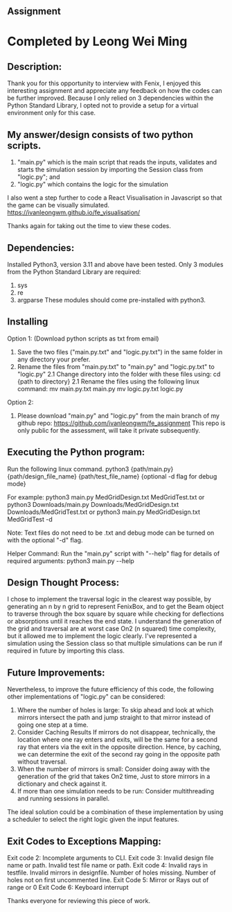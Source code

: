 ## Assignment
# Completed by Leong Wei Ming 

## Description:
Thank you for this opportunity to interview with Fenix, 
I enjoyed this interesting assignment and appreciate any feedback 
on how the codes can be further improved. Because I only relied on 3
dependencies within the Python Standard Library, I opted not to provide
a setup for a virtual environment only for this case.

## My answer/design consists of two python scripts.
1. "main.py" which is the main script that reads the inputs, validates 
and starts the simulation session by importing the Session class 
from "logic.py"; and
2. "logic.py" which contains the logic for the simulation

I also went a step further to code a React Visualisation in Javascript
so that the game can be visually simulated.
https://ivanleongwm.github.io/fe_visualisation/ 

Thanks again for taking out the time to view these codes.


## Dependencies:
Installed Python3, version 3.11 and above have been tested. 
Only 3 modules from the Python Standard Library are required:
1. sys
2. re
3. argparse
These modules should come pre-installed with python3.

## Installing
Option 1: (Download python scripts as txt from email)
1. Save the two files ("main.py.txt" and "logic.py.txt") in the same folder
in any directory your prefer. 
2. Rename the files from "main.py.txt" to "main.py" and "logic.py.txt" to "logic.py"
    2.1 Change directory into the folder with these files using:
        cd {path to directory}
    2.1 Rename the files using the following linux command:
        mv main.py.txt main.py
        mv logic.py.txt logic.py

Option 2:
1. Please download "main.py" and "logic.py" from the main branch of my github repo:
https://github.com/ivanleongwm/fe_assignment
This repo is only public for the assessment, will take it private subsequently.

## Executing the Python program:
Run the following linux command. 
python3 {path/main.py} {path/design_file_name} {path/test_file_name} {optional -d flag for debug mode}

For example: 
python3 main.py MedGridDesign.txt MedGridTest.txt
or 
python3 Downloads/main.py Downloads/MedGridDesign.txt Downloads/MedGridTest.txt
or 
python3 main.py MedGridDesign.txt MedGridTest -d

Note: Text files do not need to be .txt and debug mode can be turned on with
the optional "-d" flag.


Helper Command:
Run the "main.py" script with "--help" flag for details of required arguments:
python3 main.py --help


## Design Thought Process:
I chose to implement the traversal logic in the clearest way possible,
by generating an n by n grid to represent FenixBox, and to get the Beam
object to traverse through the box square by square while checking for
deflections or absorptions until it reaches the end state. I understand
the generation of the grid and traversal are at worst case On2 (n squared)
time complexity, but it allowed me to implement the logic clearly.
I've represented a simulation using the Session class so that multiple simulations
can be run if required in future by importing this class.

## Future Improvements:
Nevertheless, to improve the future efficiency of this code, the following
other implementations of "logic.py" can be considered:
1. Where the number of holes is large:
    To skip ahead and look at which mirrors intersect the path and jump
    straight to that mirror instead of going one step at a time.
2. Consider Caching Results
    If mirrors do not disappear, technically, the location where one ray enters
    and exits, will be the same for a second ray that enters via the exit in
    the opposite direction. Hence, by caching, we can determine the exit of the
    second ray going in the opposite path without traversal.
3. When the number of mirrors is small:
    Consider doing away with the generation of the grid that takes On2 time,
    Just to store mirrors in a dictionary and check against it.
4. If more than one simulation needs to be run:
    Consider multithreading and running sessions in parallel.

The ideal solution could be a combination of these implementation 
by using a scheduler to select the right logic given the input features.


## Exit Codes to Exceptions Mapping:
Exit code 2: Incomplete arguments to CLI.
Exit code 3: Invalid design file name or path.
             Invalid test file name or path.
Exit code 4: Invalid rays in testfile.
             Invalid mirrors in designfile.
             Number of holes missing.
             Number of holes not on first uncommented line.
Exit Code 5: Mirror or Rays out of range or 0
Exit Code 6: Keyboard interrupt


Thanks everyone for reviewing this piece of work. 